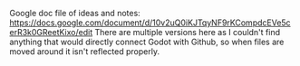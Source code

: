 
Google doc file of ideas and notes: https://docs.google.com/document/d/10v2uQ0iKJTqyNF9rKCompdcEVe5cerR3k0GReetKixo/edit
There are multiple versions here as I couldn't find anything that would directly connect Godot with Github, so when files are moved around it isn't reflected properly.
